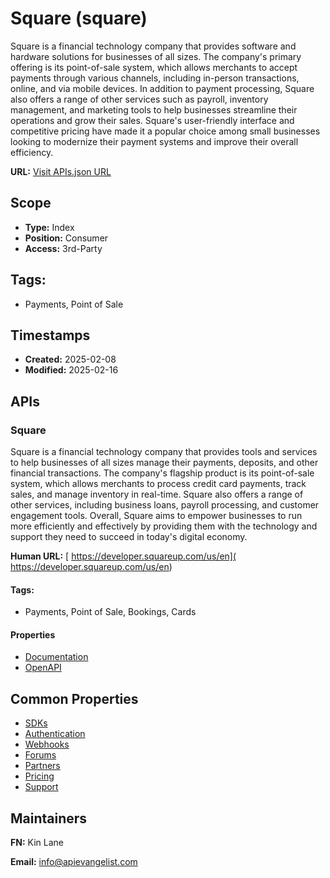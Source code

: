# Square (square)
Square is a financial technology company that provides software and hardware solutions for businesses of all sizes. The company's primary offering is its point-of-sale system, which allows merchants to accept payments through various channels, including in-person transactions, online, and via mobile devices. In addition to payment processing, Square also offers a range of other services such as payroll, inventory management, and marketing tools to help businesses streamline their operations and grow their sales. Square's user-friendly interface and competitive pricing have made it a popular choice among small businesses looking to modernize their payment systems and improve their overall efficiency.

**URL:** [Visit APIs.json URL](https://raw.githubusercontent.com/api-evangelist/square/refs/heads/main/apis.yml)

## Scope

- **Type:** Index 
- **Position:** Consumer 
- **Access:** 3rd-Party 

## Tags:

 - Payments, Point of Sale

## Timestamps

- **Created:** 2025-02-08 
- **Modified:** 2025-02-16 

## APIs

### Square
Square is a financial technology company that provides tools and services to help businesses of all sizes manage their payments, deposits, and other financial transactions. The company's flagship product is its point-of-sale system, which allows merchants to process credit card payments, track sales, and manage inventory in real-time. Square also offers a range of other services, including business loans, payroll processing, and customer engagement tools. Overall, Square aims to empower businesses to run more efficiently and effectively by providing them with the technology and support they need to succeed in today's digital economy.

**Human URL:** [ https://developer.squareup.com/us/en]( https://developer.squareup.com/us/en)


#### Tags:

 - Payments,  Point of Sale, Bookings, Cards

#### Properties

- [Documentation]( https://developer.squareup.com/us/en)
- [OpenAPI](properties/square-openapi.yml)

## Common Properties

- [SDKs](https://developer.squareup.com/docs/sdks)
- [Authentication](https://developer.squareup.com/docs/oauth-api/overview)
- [Webhooks](https://developer.squareup.com/docs/webhooks/webhook-subscriptions-api)
- [Forums](https://developer.squareup.com/forums/)
- [Partners](https://squareup.com/us/en/partnerships)
- [Pricing](https://squareup.com/us/en/pricing)
- [Support](https://squareup.com/help/us/en)

## Maintainers

**FN:** Kin Lane

**Email:** info@apievangelist.com


